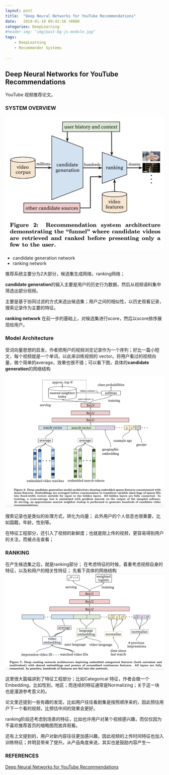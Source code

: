 ```yaml
---
layout: post
title:  "Deep Neural Networks for YouTube Recommendations"
date:   2019-01-10 09:42:16 +0800
categories: DeepLearning
#header-img: "img/post-bg-js-module.jpg"
tags:
    - DeepLearning
    - Recommender Systems

---
```



## Deep Neural Networks for YouTube Recommendations


YouTube 视频推荐论文。


### SYSTEM OVERVIEW

![](../img/article/2019/2019-01-10-1.png)


* candidate generation network
* ranking network

推荐系统主要分为2大部分，候选集生成网络，ranking网络；

**candidate generation**的输入主要是用户的历史行为数据，然后从视频语料集中筛选出部分视频。

主要是基于协同过滤的方式来选出候选集；用户之间的相似性，以历史观看记录，搜索记录作为主要的特征。


**ranking network** 在前一步的基础上，对候选集进行score，然后以score排序展现给用户。


### Model Architecture

受词向量思想的启发，作者把用户的视频浏览记录作为一个序列；好比一篇小短文，每个视频就是一个单词，以此来训练视频的 vector。将用户看过的视频向量，做个简单的average，效果也很不错；可以看下图，具体的**candidate generation**的网络结构


![](../img/article/2019/2019-01-10-2.png)


搜索记录也是类似的处理方式，转化为向量；
此外用户的个人信息也很重要，比如国籍，年龄，性别等。

在特征工程部分，还引入了视频的新鲜度；也就是刚上传的视频，更容易得到用户的关注，而被点击查看；



### RANKING

在产生候选集之后，就是ranking部分；
在考虑特征的时候，着重考虑视频自身的特征，以及和用户的相关性特征；
先看下具体的网络结构
![](../img/article/2019/2019-01-10-3.png)

这里很大篇幅讲到了特征工程部分；比如Categorical 特征，作者会做一个Embedding，比如性别，地区；而连续的特征通常是Normalizing；关于这一块也是漫游参考意义的。

论文里还提到一些有趣的发现，比如用户往往看剧集是按照顺序来的，因此预估用户下一个看的视频，比预估中间的效果会更好。

ranking阶段还考虑到场景的特征，比如也许用户对某个视频感兴趣，而仅仅因为不喜欢推荐首页的缩略图而放弃观看。

还有上文提到的，用户对新内容往往更加感兴趣，因此视频的上传时间特征也加入训练特征；并明显带来了提升。从产品角度来说，其实也是鼓励内容产生～

### REFERENCES

[Deep Neural Networks for YouTube Recommendations](https://static.googleusercontent.com/media/research.google.com/zh-CN//pubs/archive/45530.pdf)
